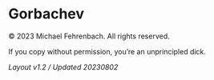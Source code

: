 # Gorbachev

© 2023 Michael Fehrenbach. All rights reserved.

If you copy without permission, you’re an unprincipled dick.

*Layout v1.2 / Updated 20230802*
